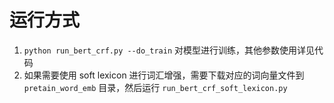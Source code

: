 # 运行方式
1. `python run_bert_crf.py --do_train` 对模型进行训练，其他参数使用详见代码
2. 如果需要使用 soft lexicon 进行词汇增强，需要下载对应的词向量文件到 `pretain_word_emb` 目录，然后运行 `run_bert_crf_soft_lexicon.py`